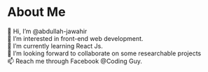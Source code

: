 # About Me
👋 Hi, I’m @abdullah-jawahir<br>
👀 I’m interested in front-end web development.<br>
🌱 I’m currently learning React Js.<br>
💞️ I’m looking forward to collaborate on some researchable projects<br>
📫 Reach me through Facebook @Coding Guy.

